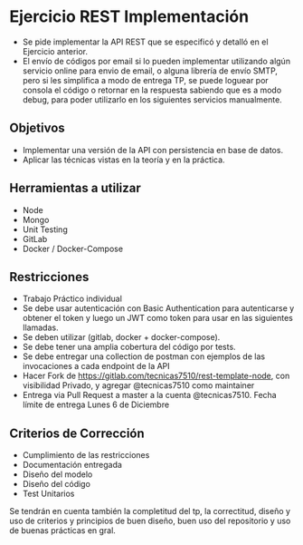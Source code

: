 # Ejercicio REST Implementación

* Se pide implementar la API REST que se especificó y detalló en el Ejercicio anterior.
* El envío de códigos por email si lo pueden implementar utilizando algún servicio online para envio de email, o alguna librería de envío SMTP, pero si les simplifica a modo de entrega TP, se puede loguear por consola el código o retornar en la respuesta sabiendo que es a modo debug, para poder utilizarlo en los siguientes servicios manualmente.

## Objetivos

* Implementar una versión de la API con persistencia en base de datos.
* Aplicar las técnicas vistas en la teoría y en la práctica.

## Herramientas a utilizar

* Node
* Mongo
* Unit Testing
* GitLab
* Docker / Docker-Compose

## Restricciones
* Trabajo Práctico individual
* Se debe usar autenticación con Basic Authentication para autenticarse y obtener el token y luego un JWT como token para usar en las siguientes llamadas.  
* Se deben utilizar (gitlab,  docker + docker-compose).
* Se debe tener una amplia cobertura del código por tests.
* Se debe entregar una collection de postman con ejemplos de las invocaciones a cada endpoint de la API
* Hacer Fork de https://gitlab.com/tecnicas7510/rest-template-node, con visibilidad Privado, y agregar @tecnicas7510 como maintainer 
* Entrega via Pull Request a master a la cuenta @tecnicas7510. Fecha límite de entrega Lunes 6 de Diciembre 

## Criterios de Corrección
* Cumplimiento de las restricciones
* Documentación entregada
* Diseño del modelo
* Diseño del código
* Test Unitarios

Se tendrán en cuenta también la completitud del tp, la correctitud, diseño y uso de criterios y principios de buen diseño, buen uso del repositorio y uso de buenas prácticas en gral.


